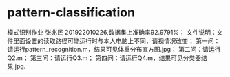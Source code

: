# pattern-classification
模式识别作业 张兆民 201922010226,数据集上准确率92.9791%；
文件说明：文件里面设置的读取路径可能运行时与本人电脑上不同，请视情况改变；
第一问：请运行pattern_recognition.m，结果可见体重分布直方图.jpg；
第二问：请运行Q2.m；
第三问：请运行Q3.m；
第四问：请运行Q4.m，结果可见分类器结果.jpg.
